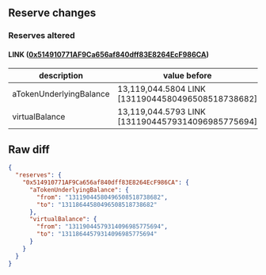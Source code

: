 ## Reserve changes

### Reserves altered

#### LINK ([0x514910771AF9Ca656af840dff83E8264EcF986CA](https://etherscan.io/address/0x514910771AF9Ca656af840dff83E8264EcF986CA))

| description | value before | value after |
| --- | --- | --- |
| aTokenUnderlyingBalance | 13,119,044.5804 LINK [13119044580496508518738682] | 13,118,644.5804 LINK [13118644580496508518738682] |
| virtualBalance | 13,119,044.5793 LINK [13119044579314096985775694] | 13,118,644.5793 LINK [13118644579314096985775694] |


## Raw diff

```json
{
  "reserves": {
    "0x514910771AF9Ca656af840dff83E8264EcF986CA": {
      "aTokenUnderlyingBalance": {
        "from": "13119044580496508518738682",
        "to": "13118644580496508518738682"
      },
      "virtualBalance": {
        "from": "13119044579314096985775694",
        "to": "13118644579314096985775694"
      }
    }
  }
}
```
